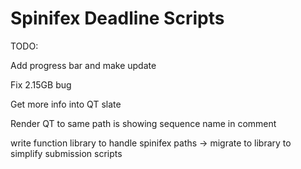 Spinifex Deadline Scripts
====

TODO:

Add progress bar and make update

Fix 2.15GB bug

Get more info into QT slate

Render QT to same path is showing sequence name in comment

write function library to handle spinifex paths -> migrate to library to simplify submission scripts